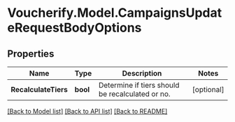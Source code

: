 # Voucherify.Model.CampaignsUpdateRequestBodyOptions

## Properties

Name | Type | Description | Notes
------------ | ------------- | ------------- | -------------
**RecalculateTiers** | **bool** | Determine if tiers should be recalculated or no. | [optional] 

[[Back to Model list]](../../README.md#documentation-for-models) [[Back to API list]](../../README.md#documentation-for-api-endpoints) [[Back to README]](../../README.md)

